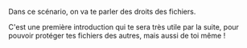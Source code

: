 Dans ce scénario, on va te parler des droits des fichiers.

C'est une première introduction qui te sera très utile par la suite, pour pouvoir protéger tes fichiers des autres, mais aussi de toi même !
